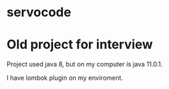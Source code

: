 # servocode

# Old project for interview

Project used java 8, but on my computer is java 11.0.1.

I have lombok plugin on my enviroment.
